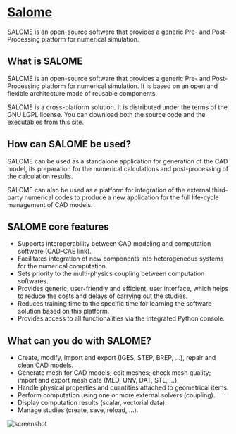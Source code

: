 ﻿# [Salome](https://chocolatey.org/packages/salome)

SALOME is an open-source software that provides a generic Pre- and Post-Processing platform for numerical simulation.

## What is SALOME
SALOME is an open-source software that provides a generic Pre- and Post-Processing platform for numerical simulation. It is based on an open and flexible architecture made of reusable components.

SALOME is a cross-platform solution. It is distributed under the terms of the GNU LGPL license. You can download both the source code and the executables from this site.

## How can SALOME be used?
SALOME can be used as a standalone application for generation of the CAD model, its preparation for the numerical calculations and post-processing of the calculation results.

SALOME can also be used as a platform for integration of the external third-party numerical codes to produce a new application for the full life-cycle management of CAD models.

## SALOME core features
- Supports interoperability between CAD modeling and computation software (CAD-CAE link).
- Facilitates integration of new components into heterogeneous systems for the numerical computation.
- Sets priority to the multi-physics coupling between computation softwares.
- Provides generic, user-friendly and efficient, user interface, which helps to reduce the costs and delays of carrying out the studies.
- Reduces training time to the specific time for learning the software solution based on this platform.
- Provides access to all functionalities via the integrated Python console.

## What can you do with SALOME?
- Create, modify, import and export (IGES, STEP, BREP, ...), repair and clean CAD models.
- Generate mesh for CAD models; edit meshes; check mesh quality; import and export mesh data (MED, UNV, DAT, STL, ...).
- Handle physical properties and quantities attached to geometrical items.
- Perform computation using one or more external solvers (coupling).
- Display computation results (scalar, vectorial data).
- Manage studies (create, save, reload, ...).

![screenshot](https://cdn.jsdelivr.net/gh/chtof/chocolatey-packages/automatic/salome/screenshot.png)